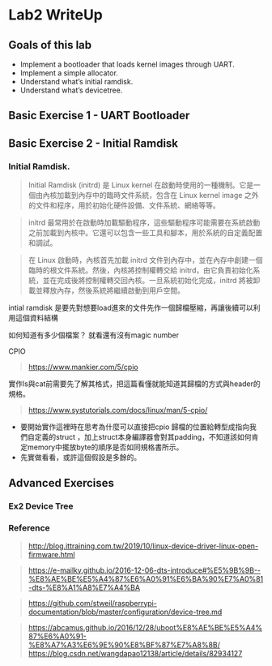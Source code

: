 # Lab2 WriteUp

## Goals of this lab

- Implement a bootloader that loads kernel images through UART.
- Implement a simple allocator.
- Understand what’s initial ramdisk.
- Understand what’s devicetree.

## Basic Exercise 1 - UART Bootloader


## Basic Exercise 2 - Initial Ramdisk

### Initial Ramdisk.
>Initial Ramdisk (initrd) 是 Linux kernel 在啟動時使用的一種機制。它是一個由內核加載到內存中的臨時文件系統，包含在 Linux kernel image 之外的文件和程序，用於初始化硬件設備、文件系統、網絡等等。

>initrd 最常用於在啟動時加載驅動程序，這些驅動程序可能需要在系統啟動之前加載到內核中。它還可以包含一些工具和腳本，用於系統的自定義配置和調試。

>在 Linux 啟動時，內核首先加載 initrd 文件到內存中，並在內存中創建一個臨時的根文件系統。然後，內核將控制權轉交給 initrd，由它負責初始化系統，並在完成後將控制權轉交回內核。一旦系統初始化完成，initrd 將被卸載並釋放內存，然後系統將繼續啟動到用戶空間。



intial ramdisk 是要先對想要load進來的文件先作一個歸檔壓縮，再讓後續可以利用這個資料結構

如何知道有多少個檔案？ 就看還有沒有magic number


CPIO
> https://www.mankier.com/5/cpio

實作ls與cat前需要先了解其格式，把這篇看懂就能知道其歸檔的方式與header的規格。
> https://www.systutorials.com/docs/linux/man/5-cpio/


- 要開始實作這裡時在思考為什麼可以直接把cpio 歸檔的位置給轉型成指向我們自定義的struct
，加上struct本身編譯器會對其padding，不知道該如何肯定memory中擺放byte的順序是否如同規格書所示。
- 先實做看看，或許這個假設是多餘的。


## Advanced Exercises

### Ex2 Device Tree

### Reference
> http://blog.ittraining.com.tw/2019/10/linux-device-driver-linux-open-firmware.html

> https://e-mailky.github.io/2016-12-06-dts-introduce#%E5%9B%9B--%E8%AE%BE%E5%A4%87%E6%A0%91%E6%BA%90%E7%A0%81-dts-%E8%A1%A8%E7%A4%BA


> https://github.com/stweil/raspberrypi-documentation/blob/master/configuration/device-tree.md



>https://abcamus.github.io/2016/12/28/uboot%E8%AE%BE%E5%A4%87%E6%A0%91-%E8%A7%A3%E6%9E%90%E8%BF%87%E7%A8%8B/
>https://blog.csdn.net/wangdapao12138/article/details/82934127